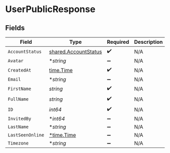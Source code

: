 # UserPublicResponse


## Fields

| Field                                                        | Type                                                         | Required                                                     | Description                                                  |
| ------------------------------------------------------------ | ------------------------------------------------------------ | ------------------------------------------------------------ | ------------------------------------------------------------ |
| `AccountStatus`                                              | [shared.AccountStatus](../../models/shared/accountstatus.md) | :heavy_check_mark:                                           | N/A                                                          |
| `Avatar`                                                     | **string*                                                    | :heavy_minus_sign:                                           | N/A                                                          |
| `CreatedAt`                                                  | [time.Time](https://pkg.go.dev/time#Time)                    | :heavy_check_mark:                                           | N/A                                                          |
| `Email`                                                      | **string*                                                    | :heavy_minus_sign:                                           | N/A                                                          |
| `FirstName`                                                  | *string*                                                     | :heavy_check_mark:                                           | N/A                                                          |
| `FullName`                                                   | *string*                                                     | :heavy_check_mark:                                           | N/A                                                          |
| `ID`                                                         | *int64*                                                      | :heavy_check_mark:                                           | N/A                                                          |
| `InvitedBy`                                                  | **int64*                                                     | :heavy_minus_sign:                                           | N/A                                                          |
| `LastName`                                                   | **string*                                                    | :heavy_minus_sign:                                           | N/A                                                          |
| `LastSeenOnline`                                             | [*time.Time](https://pkg.go.dev/time#Time)                   | :heavy_minus_sign:                                           | N/A                                                          |
| `Timezone`                                                   | **string*                                                    | :heavy_minus_sign:                                           | N/A                                                          |